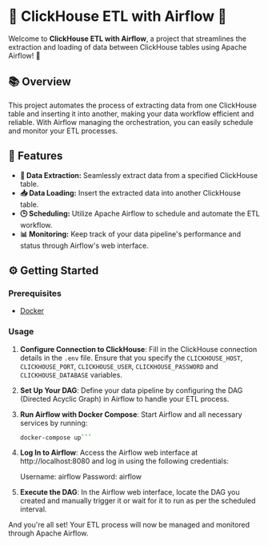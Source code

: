 # 🐬 ClickHouse ETL with Airflow 🚀

Welcome to **ClickHouse ETL with Airflow**, a project that streamlines the extraction and loading of data between ClickHouse tables using Apache Airflow! 🌟

## 📚 Overview

This project automates the process of extracting data from one ClickHouse table and inserting it into another, making your data workflow efficient and reliable. With Airflow managing the orchestration, you can easily schedule and monitor your ETL processes.

## 🔧 Features

- **🔄 Data Extraction:** Seamlessly extract data from a specified ClickHouse table.
- **📥 Data Loading:** Insert the extracted data into another ClickHouse table.
- **🕒 Scheduling:** Utilize Apache Airflow to schedule and automate the ETL workflow.
- **📊 Monitoring:** Keep track of your data pipeline's performance and status through Airflow's web interface.

## ⚙️ Getting Started

### Prerequisites

- [Docker](https://www.docker.com/get-started)

### Usage

1. **Configure Connection to ClickHouse**: Fill in the ClickHouse connection details in the `.env` file. Ensure that you specify the `CLICKHOUSE_HOST`, `CLICKHOUSE_PORT`, `CLICKHOUSE_USER`, `CLICKHOUSE_PASSWORD` and `CLICKHOUSE_DATABASE` variables.

2. **Set Up Your DAG**: Define your data pipeline by configuring the DAG (Directed Acyclic Graph) in Airflow to handle your ETL process.

3. **Run Airflow with Docker Compose**: Start Airflow and all necessary services by running:
   ```bash
   docker-compose up```

4. **Log In to Airflow**: Access the Airflow web interface at http://localhost:8080 and log in using the following credentials:

    Username: airflow
    Password: airflow

5. **Execute the DAG**: In the Airflow web interface, locate the DAG you created and manually trigger it or wait for it to run as per the scheduled interval.

And you're all set! Your ETL process will now be managed and monitored through Apache Airflow.
